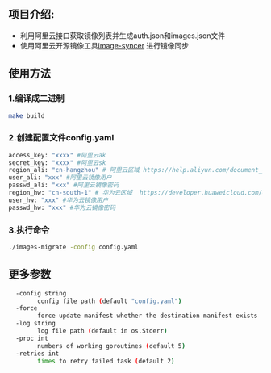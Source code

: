

## 项目介绍:
- 利用阿里云接口获取镜像列表并生成auth.json和images.json文件
- 使用阿里云开源镜像工具[image-syncer](https://github.com/AliyunContainerService/image-syncer) 进行镜像同步

## 使用方法

### 1.编译成二进制
```bash
make build
```
### 2.创建配置文件config.yaml
``` bash
access_key: "xxxx" #阿里云ak
secret_key: "xxxx" #阿里云sk
region_ali: "cn-hangzhou" # 阿里云区域 https://help.aliyun.com/document_detail/198107.html
user_ali: "xxx" #阿里云镜像用户
passwd_ali: "xxx" #阿里云镜像密码
region_hw: "cn-south-1" # 华为云区域  https://developer.huaweicloud.com/endpoint?SWR
user_hw: "xxx" #华为云镜像用户
passwd_hw: "xxx" #华为云镜像密码
```
### 3.执行命令
```bash
./images-migrate -config config.yaml
```

## 更多参数
```bash
  -config string
        config file path (default "config.yaml")
  -force
        force update manifest whether the destination manifest exists
  -log string
        log file path (default in os.Stderr)
  -proc int
        numbers of working goroutines (default 5)
  -retries int
        times to retry failed task (default 2)

```
